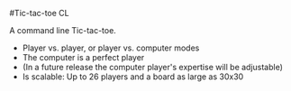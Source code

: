 #Tic-tac-toe CL

A command line Tic-tac-toe.

 - Player vs. player, or player vs. computer modes
 - The computer is a perfect player
 - (In a future release the computer player's expertise will be adjustable)
 - Is scalable: Up to 26 players and a board as large as 30x30
